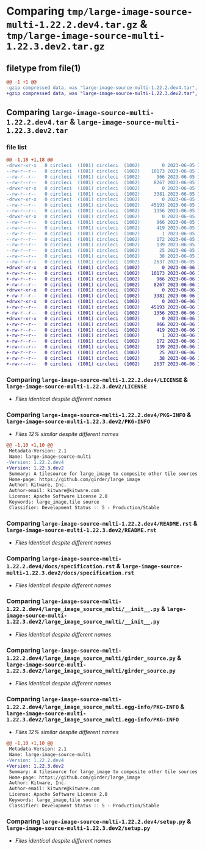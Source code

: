 # Comparing `tmp/large-image-source-multi-1.22.2.dev4.tar.gz` & `tmp/large-image-source-multi-1.22.3.dev2.tar.gz`

## filetype from file(1)

```diff
@@ -1 +1 @@
-gzip compressed data, was "large-image-source-multi-1.22.2.dev4.tar", last modified: Mon Jun  5 19:13:28 2023, max compression
+gzip compressed data, was "large-image-source-multi-1.22.3.dev2.tar", last modified: Tue Jun  6 16:57:53 2023, max compression
```

## Comparing `large-image-source-multi-1.22.2.dev4.tar` & `large-image-source-multi-1.22.3.dev2.tar`

### file list

```diff
@@ -1,18 +1,18 @@
-drwxr-xr-x   0 circleci  (1001) circleci  (1002)        0 2023-06-05 19:13:28.268612 large-image-source-multi-1.22.2.dev4/
--rw-r--r--   0 circleci  (1001) circleci  (1002)    10173 2023-06-05 19:13:28.000000 large-image-source-multi-1.22.2.dev4/LICENSE
--rw-r--r--   0 circleci  (1001) circleci  (1002)      966 2023-06-05 19:13:28.268612 large-image-source-multi-1.22.2.dev4/PKG-INFO
--rw-r--r--   0 circleci  (1001) circleci  (1002)     8267 2023-06-05 19:13:28.000000 large-image-source-multi-1.22.2.dev4/README.rst
-drwxr-xr-x   0 circleci  (1001) circleci  (1002)        0 2023-06-05 19:13:28.264612 large-image-source-multi-1.22.2.dev4/docs/
--rw-r--r--   0 circleci  (1001) circleci  (1002)     3381 2023-06-05 19:12:22.000000 large-image-source-multi-1.22.2.dev4/docs/specification.rst
-drwxr-xr-x   0 circleci  (1001) circleci  (1002)        0 2023-06-05 19:13:28.264612 large-image-source-multi-1.22.2.dev4/large_image_source_multi/
--rw-r--r--   0 circleci  (1001) circleci  (1002)    45193 2023-06-05 19:12:22.000000 large-image-source-multi-1.22.2.dev4/large_image_source_multi/__init__.py
--rw-r--r--   0 circleci  (1001) circleci  (1002)     1356 2023-06-05 19:12:22.000000 large-image-source-multi-1.22.2.dev4/large_image_source_multi/girder_source.py
-drwxr-xr-x   0 circleci  (1001) circleci  (1002)        0 2023-06-05 19:13:28.264612 large-image-source-multi-1.22.2.dev4/large_image_source_multi.egg-info/
--rw-r--r--   0 circleci  (1001) circleci  (1002)      966 2023-06-05 19:13:28.000000 large-image-source-multi-1.22.2.dev4/large_image_source_multi.egg-info/PKG-INFO
--rw-r--r--   0 circleci  (1001) circleci  (1002)      419 2023-06-05 19:13:28.000000 large-image-source-multi-1.22.2.dev4/large_image_source_multi.egg-info/SOURCES.txt
--rw-r--r--   0 circleci  (1001) circleci  (1002)        1 2023-06-05 19:13:28.000000 large-image-source-multi-1.22.2.dev4/large_image_source_multi.egg-info/dependency_links.txt
--rw-r--r--   0 circleci  (1001) circleci  (1002)      172 2023-06-05 19:13:28.000000 large-image-source-multi-1.22.2.dev4/large_image_source_multi.egg-info/entry_points.txt
--rw-r--r--   0 circleci  (1001) circleci  (1002)      139 2023-06-05 19:13:28.000000 large-image-source-multi-1.22.2.dev4/large_image_source_multi.egg-info/requires.txt
--rw-r--r--   0 circleci  (1001) circleci  (1002)       25 2023-06-05 19:13:28.000000 large-image-source-multi-1.22.2.dev4/large_image_source_multi.egg-info/top_level.txt
--rw-r--r--   0 circleci  (1001) circleci  (1002)       38 2023-06-05 19:13:28.268612 large-image-source-multi-1.22.2.dev4/setup.cfg
--rw-r--r--   0 circleci  (1001) circleci  (1002)     2637 2023-06-05 19:12:22.000000 large-image-source-multi-1.22.2.dev4/setup.py
+drwxr-xr-x   0 circleci  (1001) circleci  (1002)        0 2023-06-06 16:57:53.944736 large-image-source-multi-1.22.3.dev2/
+-rw-r--r--   0 circleci  (1001) circleci  (1002)    10173 2023-06-06 16:57:53.000000 large-image-source-multi-1.22.3.dev2/LICENSE
+-rw-r--r--   0 circleci  (1001) circleci  (1002)      966 2023-06-06 16:57:53.944736 large-image-source-multi-1.22.3.dev2/PKG-INFO
+-rw-r--r--   0 circleci  (1001) circleci  (1002)     8267 2023-06-06 16:57:53.000000 large-image-source-multi-1.22.3.dev2/README.rst
+drwxr-xr-x   0 circleci  (1001) circleci  (1002)        0 2023-06-06 16:57:53.940736 large-image-source-multi-1.22.3.dev2/docs/
+-rw-r--r--   0 circleci  (1001) circleci  (1002)     3381 2023-06-06 16:56:44.000000 large-image-source-multi-1.22.3.dev2/docs/specification.rst
+drwxr-xr-x   0 circleci  (1001) circleci  (1002)        0 2023-06-06 16:57:53.940736 large-image-source-multi-1.22.3.dev2/large_image_source_multi/
+-rw-r--r--   0 circleci  (1001) circleci  (1002)    45193 2023-06-06 16:56:44.000000 large-image-source-multi-1.22.3.dev2/large_image_source_multi/__init__.py
+-rw-r--r--   0 circleci  (1001) circleci  (1002)     1356 2023-06-06 16:56:44.000000 large-image-source-multi-1.22.3.dev2/large_image_source_multi/girder_source.py
+drwxr-xr-x   0 circleci  (1001) circleci  (1002)        0 2023-06-06 16:57:53.940736 large-image-source-multi-1.22.3.dev2/large_image_source_multi.egg-info/
+-rw-r--r--   0 circleci  (1001) circleci  (1002)      966 2023-06-06 16:57:53.000000 large-image-source-multi-1.22.3.dev2/large_image_source_multi.egg-info/PKG-INFO
+-rw-r--r--   0 circleci  (1001) circleci  (1002)      419 2023-06-06 16:57:53.000000 large-image-source-multi-1.22.3.dev2/large_image_source_multi.egg-info/SOURCES.txt
+-rw-r--r--   0 circleci  (1001) circleci  (1002)        1 2023-06-06 16:57:53.000000 large-image-source-multi-1.22.3.dev2/large_image_source_multi.egg-info/dependency_links.txt
+-rw-r--r--   0 circleci  (1001) circleci  (1002)      172 2023-06-06 16:57:53.000000 large-image-source-multi-1.22.3.dev2/large_image_source_multi.egg-info/entry_points.txt
+-rw-r--r--   0 circleci  (1001) circleci  (1002)      139 2023-06-06 16:57:53.000000 large-image-source-multi-1.22.3.dev2/large_image_source_multi.egg-info/requires.txt
+-rw-r--r--   0 circleci  (1001) circleci  (1002)       25 2023-06-06 16:57:53.000000 large-image-source-multi-1.22.3.dev2/large_image_source_multi.egg-info/top_level.txt
+-rw-r--r--   0 circleci  (1001) circleci  (1002)       38 2023-06-06 16:57:53.944736 large-image-source-multi-1.22.3.dev2/setup.cfg
+-rw-r--r--   0 circleci  (1001) circleci  (1002)     2637 2023-06-06 16:56:44.000000 large-image-source-multi-1.22.3.dev2/setup.py
```

### Comparing `large-image-source-multi-1.22.2.dev4/LICENSE` & `large-image-source-multi-1.22.3.dev2/LICENSE`

 * *Files identical despite different names*

### Comparing `large-image-source-multi-1.22.2.dev4/PKG-INFO` & `large-image-source-multi-1.22.3.dev2/PKG-INFO`

 * *Files 12% similar despite different names*

```diff
@@ -1,10 +1,10 @@
 Metadata-Version: 2.1
 Name: large-image-source-multi
-Version: 1.22.2.dev4
+Version: 1.22.3.dev2
 Summary: A tilesource for large_image to composite other tile sources
 Home-page: https://github.com/girder/large_image
 Author: Kitware, Inc.
 Author-email: kitware@kitware.com
 License: Apache Software License 2.0
 Keywords: large_image,tile source
 Classifier: Development Status :: 5 - Production/Stable
```

### Comparing `large-image-source-multi-1.22.2.dev4/README.rst` & `large-image-source-multi-1.22.3.dev2/README.rst`

 * *Files identical despite different names*

### Comparing `large-image-source-multi-1.22.2.dev4/docs/specification.rst` & `large-image-source-multi-1.22.3.dev2/docs/specification.rst`

 * *Files identical despite different names*

### Comparing `large-image-source-multi-1.22.2.dev4/large_image_source_multi/__init__.py` & `large-image-source-multi-1.22.3.dev2/large_image_source_multi/__init__.py`

 * *Files identical despite different names*

### Comparing `large-image-source-multi-1.22.2.dev4/large_image_source_multi/girder_source.py` & `large-image-source-multi-1.22.3.dev2/large_image_source_multi/girder_source.py`

 * *Files identical despite different names*

### Comparing `large-image-source-multi-1.22.2.dev4/large_image_source_multi.egg-info/PKG-INFO` & `large-image-source-multi-1.22.3.dev2/large_image_source_multi.egg-info/PKG-INFO`

 * *Files 12% similar despite different names*

```diff
@@ -1,10 +1,10 @@
 Metadata-Version: 2.1
 Name: large-image-source-multi
-Version: 1.22.2.dev4
+Version: 1.22.3.dev2
 Summary: A tilesource for large_image to composite other tile sources
 Home-page: https://github.com/girder/large_image
 Author: Kitware, Inc.
 Author-email: kitware@kitware.com
 License: Apache Software License 2.0
 Keywords: large_image,tile source
 Classifier: Development Status :: 5 - Production/Stable
```

### Comparing `large-image-source-multi-1.22.2.dev4/setup.py` & `large-image-source-multi-1.22.3.dev2/setup.py`

 * *Files identical despite different names*


